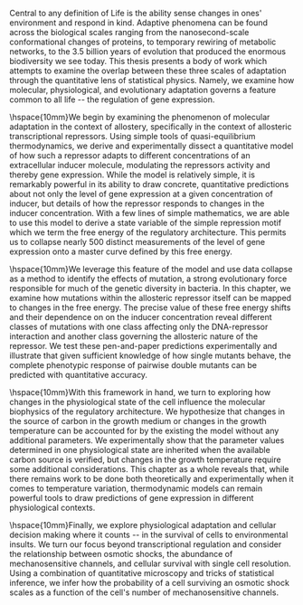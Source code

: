 Central to any definition of Life is the ability sense changes in ones'
environment and respond in kind.
Adaptive phenomena can be found across the biological scales ranging from the
nanosecond-scale conformational changes of proteins, to temporary rewiring of
metabolic networks, to the 3.5 billion years of evolution that produced the
enormous biodiversity we see today. This thesis presents a body of work
which attempts to examine the overlap between these three scales of
adaptation through the quantitative lens of statistical physics. Namely, we
examine how molecular, physiological, and evolutionary adaptation governs a
feature common to all life -- the regulation of gene expression.

\hspace{10mm}We begin by examining the phenomenon of
molecular adaptation in the context of allostery, specifically in the context
of allosteric transcriptional repressors. Using simple tools of
quasi-equilibrium thermodynamics, we derive and experimentally dissect a
quantitative model of how such a repressor adapts to different concentrations
of an extracellular inducer molecule, modulating the repressors activity and
thereby gene expression. While the model is relatively simple, it is
remarkably powerful in its ability to draw concrete, quantitative predictions
about not only the level of gene expression at a given concentration of
inducer, but details of how the repressor responds to changes in the inducer
concentration. With a few lines of simple mathematics, we are able to use
this model to derive a state variable of the simple repression motif which we
term the free energy of the regulatory architecture. This permits us to
collapse nearly 500 distinct measurements of the level of gene expression
onto a master curve defined by this free energy.

\hspace{10mm}We leverage this feature of the model and use
data collapse as a method to identify the effects of mutation, a strong
evolutionary force responsible for much of the genetic diversity in bacteria.
In this chapter, we examine how mutations within the allosteric repressor
itself can be mapped to changes in the free energy. The precise value of
these free energy shifts and their dependence on on the inducer concentration
reveal different classes of mutations with one class affecting only the
DNA-repressor interaction and another class governing the allosteric nature
of the repressor. We test these pen-and-paper predictions experimentally and
illustrate that given sufficient knowledge of how single mutants behave, the
complete phenotypic response of pairwise double mutants can be predicted with
quantitative accuracy.

\hspace{10mm}With this framework in hand, we turn to
exploring how changes in the physiological state of the cell influence the
molecular biophysics of the regulatory architecture. We hypothesize that
changes in the source of carbon in the growth medium or changes in the growth
temperature can be accounted for by the existing the model without any
additional parameters. We experimentally show that the parameter values
determined in one physiological state are inherited when the available carbon
source is verified, but changes in the growth temperature require some
additional considerations. This chapter as a whole reveals that, while there
remains work to be done both theoretically and experimentally when it comes
to temperature variation, thermodynamic models can remain powerful tools to
draw predictions of gene expression in different physiological contexts.

\hspace{10mm}Finally, we explore physiological adaptation
and cellular decision making where it counts -- in the survival of cells to
environmental insults. We turn our focus beyond transcriptional regulation
and consider the relationship between osmotic shocks, the abundance of
mechanosensitive channels, and cellular survival with single cell resolution.
Using a combination of quantitative microscopy and tricks of statistical
inference, we infer how the probability of a cell surviving an osmotic shock
scales as a function of the cell's number of mechanosensitive channels.
